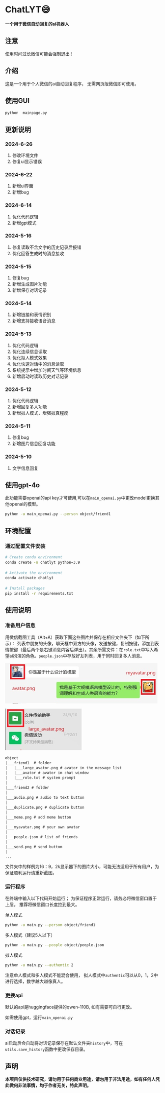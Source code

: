 # ChatLYT😅
**一个用于微信自动回复的ai机器人**

## 注意
使用时间过长微信可能会强制退出！

## 介绍
这是一个用于个人微信的ai自动回复程序，
无需网页版微信即可使用。

## 使用GUI
```bash
python  mainpage.py
```

## 更新说明

### 2024-6-26
1. 修改环境文件
2. 修复ui显示错误

### 2024-6-22
1. 新增ui界面
2. 新增bug

### 2024-6-14
1. 优化代码逻辑
2. 新增gpt模式

### 2024-5-16
1. 修复读取不含文字的历史记录后报错
2. 优化回答生成时的消息接收


### 2024-5-15
1. 修复bug
2. 新增生成图片功能 
3. 新增保存对话记录

### 2024-5-14
1. 新增链接和表情识别 
2. 新增支持接收语音消息

### 2024-5-13
1. 优化代码逻辑 
2. 优化连续信息读取 
3. 优化拟人模式效果 
4. 优化快速对话中的消息读取 
5. 系统提示中增加时间天气等环境信息
6. 新增启动时读取历史对话记录

### 2024-5-12
1. 优化代码逻辑
2. 新增回复多人功能
3. 新增拟人模式，增强拟真程度


### 2024-5-11
1. 修复bug
2. 新增图片信息回复功能


### 2024-5-10
1. 文字信息回复

## 使用gpt-4o
此功能需要openai的api key才可使用,可以在`main_openai.py`中更改model更换其他openai的模型。

```bash
python -u main_openai.py --person object/friend1
```

## 环境配置
### 通过配置文件安装
```bash
# Create conda environment
conda create -n chatlyt python=3.9

# Activate the environment
conda activate chatlyt

# Install packages
pip install -r requirements.txt
```

## 使用说明
### 准备用户信息

用微信截图工具（Alt+A）获取下面这些图片并保存在相应文件夹下（如下所示）： 列表中朋友的头像，聊天框中双方的头像，发送按键，复制按键，添加到表情按键（最后两个是右键消息内容后弹出）。其余所需文件：在`role.txt`中写入希望ai扮演的角色。`people.json`中存放好友列表，用于同时回复多人消息。

<p>
  <img src="assets/example.png"> 
</p>

<p>
  <img src="assets/example2.png"> 
</p>

```
object
|___friend1  # folder
|   |___large_avator.png # avator in the message list
|   |___avator # avator in chat window
|   |___role.txt # system prompt
|   
|___friend2 # folder
|
|___audio.png # audio to text button
| 
|___duplicate.png # duplicate button
|
|___meme.png # add meme button
|
|___myavatar.png # your own avatar
|
|___people.json # list of friends
|
|___send.png # send button
|
...
```

文件夹中的样例为16：9，2k显示器下的图片大小，可能无法适用于所有用户，为保证顺利运行请重新截图。

### 运行程序
在终端中输入以下代码开始运行；
为保证程序正常运行，请务必将微信窗口置于上层。
推荐将微信窗口长度拉到最大。

单人模式
```bash
python -u main.py --person object/friend1
```

多人模式（建议5人以下）
```bash
python -u main.py --people object/people.json
```

拟人模式
```bash
python -u main.py --authentic 2
```

注意单人模式和多人模式不能混合使用，
拟人模式中`authentic`可以从0，1，2中进行选择，数字越大越像真人。

### 更换api
默认的api是huggingface提供的qwen-110B, 如有需要可自行更改。

如需使用gpt，运行`main_openai.py`

### 对话记录
ai启动后会自动将对话记录保存在默认文件夹`history`中，可在`utils.save_history`函数中更改保存目录。

## 声明
**本项目仅供技术研究，请勿用于任何商业用途，请勿用于非法用途，如有任何人凭此做何非法事情，均于作者无关，特此声明。**
